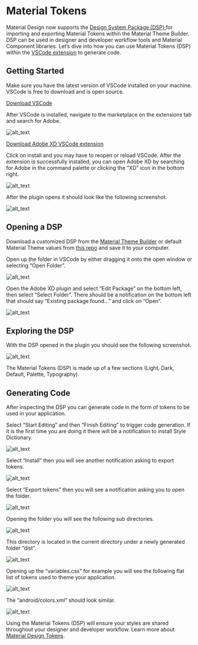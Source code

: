 # Material Tokens



Material Design now supports the [Design System Package (DSP) ](https://github.com/AdobeXD/design-system-package-dsp) for importing and exporting Material Tokens within  the Material Theme Builder. DSP can be used in designer and developer workflow tools and Material Component libraries. Let’s dive into how you can use Material Tokens (DSP) within the [VSCode extension](https://marketplace.visualstudio.com/items?itemName=Adobe.xd) to generate code.


## Getting Started

Make sure you have the latest version of VSCode installed on your machine. VSCode is free to download and is open source.

[Download VSCode](https://code.visualstudio.com/)

After VSCode is installed, navigate to the marketplace on the extensions tab and search for Adobe.

![alt_text](/assets/image1.png "image_tooltip")

[Download Adobe XD VSCode extension](https://marketplace.visualstudio.com/items?itemName=Adobe.xd)

Click on install and you may have to reopen or reload VSCode. After the extension is successfully installed, you can open Adobe XD by searching for Adobe in the command palette or clicking the “XD” icon in the bottom right.

![alt_text](/assets/image2.png "image_tooltip")


After the plugin opens it should look like the following screenshot.

![alt_text](/assets/image3.png "image_tooltip")



## Opening a DSP

Download a customized DSP from the [Material Theme Builder](http://material.io/material-theme-builder) or default Material Theme values from [this repo](https://goo.gle/material-tokens) and save it to your computer.

Open up the folder in VSCode by either dragging it onto the open window or selecting “Open Folder”.

![alt_text](/assets/image4.png "image_tooltip")


Open the Adobe XD plugin and select “Edit Package” on the bottom left, then select “Select Folder”. There should be a notification on the bottom left that should say “Existing package found…” and click on “Open”.

![alt_text](/assets/image5.png "image_tooltip")


## Exploring the DSP

With the DSP opened in the plugin you should see the following screenshot.

![alt_text](/assets/image6.png "image_tooltip")


The Material Tokens (DSP) is made up of a few sections (Light, Dark, Default, Palette, Typography).


## Generating Code

After inspecting the DSP you can generate code in the form of tokens to be used in your application.

Select “Start Editing” and then “Finish Editing” to trigger code generation. If it is the first time you are doing it there will be a notification to install Style Dictionary.

![alt_text](/assets/image7.png "image_tooltip")


Select “Install” then you will see another notification asking to export tokens.

![alt_text](/assets/image8.png "image_tooltip")


Select “Export tokens” then you will see a notification asking you to open the folder.

![alt_text](/assets/image9.png "image_tooltip")


Opening the folder you will see the following sub directories.

![alt_text](/assets/image10.png "image_tooltip")

This directory is located in the current directory under a newly generated folder “dist”.

![alt_text](/assets/image11.png "image_tooltip")


Opening up the “variables.css” for example you will see the following flat list of tokens used to theme your application.

![alt_text](/assets/image12.png "image_tooltip")


The “android/colors.xml” should look similar.

![alt_text](/assets/image13.png "image_tooltip")


Using the Material Tokens (DSP) will ensure your styles are shared throughout your designer and developer workflow. Learn more about [Material Design Tokens](http://m3.material.io/foundations/design-tokens/overview).
